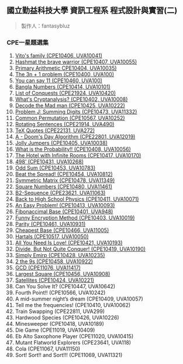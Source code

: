 ## 國立勤益科技大學 資訊工程系 程式設計與實習(二)
> 製作人：fantasybluz 
### CPE一星題選集
1.	[Vito's family	(CPE10406, UVA10041) ](uva10041/uva10041.java)
2.	[Hashmat the brave warrior	(CPE10407, UVA10055)](uva10055/uva10055.java)
3.	[Primary Arithmetic	CPE10404, UVA10035)](uva10035/uva10035.java)
4.	[The 3n + 1 problem	(CPE10400, UVA100)](uva100/uva100.java)
5.	[You can say 11 (CPE10460, UVA100)](uva10400/uva10400.java)
6.	[Bangla Numbers	(CPE10414, UVA10101)](uva10101/uva10101.java)
7.	[List of Conquests 	(CPE21924, UVA10420)](uva10420/uva10420.java)
8.	[What's Cryptanalysis?	(CPE10402, UVA10008)](uva10008/uva10008.java)
9.	[Decode the Mad man	(CPE10425, UVA10222)](uva10222/uva10222.java)
10.	[Problem J: Summing Digits	(CPE10473, UVA11332)](uva11332/uva11332.java)
11.	[Common Permutation	(CPE10567, UVA10252)](uva10252/uva10252.java)
12.	[Rotating Sentences	(CPE21914, UVA490)](uva490/uva490.java)
13.	[TeX Quotes	(CPE22131, UVA272)](uva272/uva272.java)
14.	[A - Doom's Day Algorithm (CPE22801, UVA12019)](uva12019/uva12019.java)
15.	[Jolly Jumpers	(CPE10405, UVA10038)](uva10038/uva10038.java)
16.	[What is the Probability!! (CPE10408, UVA10056)](uva10056/uva10056.java)
17.	[The Hotel with Infinite Rooms	(CPE10417, UVA10170)](uva10170/uva10170.java)
18.	[498’	(CPE10431, UVA10268)](uva10268/uva10268.java)
19.	[Odd Sum	(CPE10453, UVA10783)](uva10783/uva10783.java)
20.	[Beat the Spread!	(CPE10454, UVA10812)](uva10812/uva10812.java)
21.	[Symmetric Matrix	(CPE10478, UVA11349)](uva11349/uva11349.java)
22.	[Square Numbers	(CPE10480, UVA11461)](uva11461/uva11461.java)
23.	[B2-Sequence	(CPE23621, UVA11063)](uva11063/uva11063.java)
24.	[Back to High School Physics	(CPE10411, UVA10071)](uva10071/uva10071.java)
25.	[An Easy Problem!	(CPE10413, UVA10093)](uva10093/uva10093.java)
26.	[Fibonaccimal Base	(CPE10401, UVA948)](uva948/uva948.java)
27.	[Funny Encryption Method	(CPE10403, UVA10019)](uva10019/uva10019.java)
28.	[Parity	(CPE10461, UVA10931)](uva10931/uva10931.java)
29.	[Cheapest Base	(CPE10466, UVA11005)](uva11005/uva11005.java)
30.	[Hartals	(CPE10517, UVA10050)](uva10050/uva10050.java)
31.	[All You Need Is Love!	(CPE10421, UVA10193)](uva10193/uva10193.java)
32.	[Divide, But Not Quite Conquer!	(CPE10419, UVA10190)](uva10190/uva10190.java)
33.	[Simply Emirp	(CPE10428, UVA10235)](uva10235/uva10235.java)
34.	[2 the 9s	(CPE10458, UVA10922)](uva10922/uva10922.java)
35.	[GCD	(CPE11076, UVA11417)](uva11417/uva11417.java)
36.	[Largest Square	(CPE10456, UVA10908)](uva10908/uva10908.java)
37.	[Satellites	(CPE10424, UVA10221)](uva10222/uva10222.java)
38.	Can You Solve It?	(CPE10447, UVA10642)
39.	Fourth Point!!	(CPE10566, UVA10242)
40.	A mid-summer night’s dream	(CPE10409, UVA10057)
41.	Tell me the frequencies!	(CPE10410, UVA10062)
42.	Train Swapping	(CPE22811, UVA299)
43.	Hardwood Species	(CPE10426, UVA10226)
44.	Minesweeper	(CPE10418, UVA10189)
45.	Die Game	(CPE11019, UVA10409)
46.	Eb Alto Saxophone Player	(CPE11020, UVA10415)
47.	Mutant Flatworld Explorers	(CPE23641, UVA118)
48.	Cola	(CPE11067, UVA11150)
49.	Sort! Sort!! and Sort!!!	(CPE11069, UVA11321)